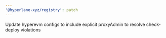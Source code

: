 ```yaml
---
'@hyperlane-xyz/registry': patch
---
```


Update hyperevm configs to include explicit proxyAdmin to resolve check-deploy violations
